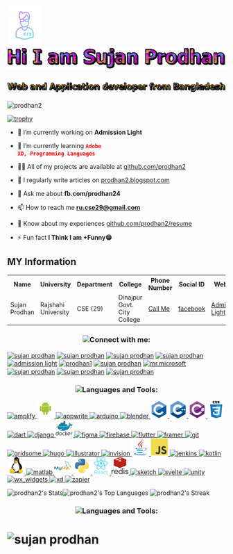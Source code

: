 
<h1 align="left"><img src="https://github.com/prodhan2/prodhan2/blob/main/680-it-developer-gradient.gif" alt="sujan prodhan" width="80" height="90">
<img src="https://github.com/prodhan2/prodhan2/blob/main/text.gif" alt="sujan prodhan" >  </h1>


<h3 align="center"> <img src="https://github.com/prodhan2/prodhan2/blob/main/web%20and%20application%20developer.gif" alt="sujan prodhan" ></h3>

<p align="left"> <img src="https://komarev.com/ghpvc/?username=prodhan2&label=Profile%20views&color=0e75b6&style=flat" alt="prodhan2" /> </p>

[![trophy](https://github-profile-trophy.vercel.app/?username=prodhan2)](https://github.com/ryo-ma/github-profile-trophy)
- 🔭 I’m currently working on **Admission Light**

- 🌱 I’m currently learning **<code style="color : red">Adobe XD, Programming Languages</code>**

- 👨‍💻 All of my projects are available at [github.com/prodhan2](github.com/prodhan2)

- 📝 I regularly write articles on [prodhan2.blogspot.com](prodhan2.blogspot.com)

- 💬 Ask me about **fb.com/prodhan24**

- 📫 How to reach me **ru.cse29@gmail.com**

- 📄 Know about my experiences [github.com/prodhan2/resume](github.com/prodhan2/resume)

- ⚡ Fun fact **I Think I am +Funny😁**
<h2>MY Information</h2>

<table>
  <tr>
    <th>Name</th>
    <th>University</th>
    <th>Department</th>
    <th>College</th>
    <th>Phone Number</th>
    <th>Social ID</th>
    <th>Website</th>
    <th>Email</th>
  </tr>
  <tr>
    <td>Sujan Prodhan</td>
    <td>Rajshahi University</td>
    <td>CSE (29)</td>
    <td>Dinajpur Govt. City College</td>
    <td><a href="tel:+1234567890">Call Me</a></td>
    <td><a href="https://facebook.com/prodhan24">facebook</a></td>
    <td><a href="https://prodhan2.blogspot.com">Admission Light</a></td>
    <td><a href="mailto:ru.cse29@gmail.com">Mail me</a></td>
  </tr>
</table>

<h3 align="center"> <img src="https://images.cooltext.com/5646638.png" width="500" height="75" alt="Connect with me:" /></h3>
<p align="left">
<a href="https://dev.to/sujan prodhan" target="blank"><img align="center" src="https://raw.githubusercontent.com/rahuldkjain/github-profile-readme-generator/master/src/images/icons/Social/devto.svg" alt="sujan prodhan" height="30" width="40" /></a>
<a href="https://www.linkedin.com/in/prodhan-sujan-2a0b70175/" target="blank"><img align="center" src="https://raw.githubusercontent.com/rahuldkjain/github-profile-readme-generator/master/src/images/icons/Social/linked-in-alt.svg" alt="sujan prodhan" height="30" width="40" /></a>
<a href="https://fb.com/sujan prodhan" target="blank"><img align="center" src="https://raw.githubusercontent.com/rahuldkjain/github-profile-readme-generator/master/src/images/icons/Social/facebook.svg" alt="sujan prodhan" height="30" width="40" /></a>
<a href="https://dribbble.com/sujan prodhan" target="blank"><img align="center" src="https://raw.githubusercontent.com/rahuldkjain/github-profile-readme-generator/master/src/images/icons/Social/dribbble.svg" alt="sujan prodhan" height="30" width="40" /></a>
<a href="https://www.youtube.com/@admissionlight2497" target="blank"><img align="center" src="https://raw.githubusercontent.com/rahuldkjain/github-profile-readme-generator/master/src/images/icons/Social/youtube.svg" alt="admission light" height="30" width="40" /></a>
<a href="https://www.codechef.com/users/prodhan1" target="blank"><img align="center" src="https://cdn.jsdelivr.net/npm/simple-icons@3.1.0/icons/codechef.svg" alt="prodhan1" height="30" width="40" /></a>
<a href="https://www.hackerrank.com/work/roles" target="blank"><img align="center" src="https://raw.githubusercontent.com/rahuldkjain/github-profile-readme-generator/master/src/images/icons/Social/hackerrank.svg" alt="sujan prodhan" height="30" width="40" /></a>
<a href="https://codeforces.com/profile/mr.microsoft" target="blank"><img align="center" src="https://raw.githubusercontent.com/rahuldkjain/github-profile-readme-generator/master/src/images/icons/Social/codeforces.svg" alt="mr.microsoft" height="30" width="40" /></a>
<a href="https://leetcode.com/user9107c/" target="blank"><img align="center" src="https://raw.githubusercontent.com/rahuldkjain/github-profile-readme-generator/master/src/images/icons/Social/leet-code.svg" alt="sujan prodhan" height="30" width="40" /></a>
<a href="https://www.hackerearth.com/@ru.cse29" target="blank"><img align="center" src="https://raw.githubusercontent.com/rahuldkjain/github-profile-readme-generator/master/src/images/icons/Social/hackerearth.svg" alt="sujan prodhan" height="30" width="40" /></a>
 <a href="https://www.spoj.com/sujan_prodhan/" target="blank"><img align="center" src="https://stx1.spoj.com/gfx/2015e.png" alt="sujan prodhan" height="80" width="90" /></a>
</p>

<h3 align="center"><img src="https://images.cooltext.com/5646641.png" width="400" height="75" alt="Languages and Tools:" /></h3>
<p align="left"> <a href="https://aws.amazon.com/amplify/" target="_blank" rel="noreferrer"> <img src="https://docs.amplify.aws/assets/logo-dark.svg" alt="amplify" width="40" height="40"/> </a> <a href="https://developer.android.com" target="_blank" rel="noreferrer"> <img src="https://raw.githubusercontent.com/devicons/devicon/master/icons/android/android-original-wordmark.svg" alt="android" width="40" height="40"/> </a> <a href="https://appwrite.io" target="_blank" rel="noreferrer"> <img src="https://www.vectorlogo.zone/logos/appwriteio/appwriteio-icon.svg" alt="appwrite" width="40" height="40"/> </a> <a href="https://www.arduino.cc/" target="_blank" rel="noreferrer"> <img src="https://cdn.worldvectorlogo.com/logos/arduino-1.svg" alt="arduino" width="40" height="40"/> </a> <a href="https://www.blender.org/" target="_blank" rel="noreferrer"> <img src="https://download.blender.org/branding/community/blender_community_badge_white.svg" alt="blender" width="40" height="40"/> </a> <a href="https://www.cprogramming.com/" target="_blank" rel="noreferrer"> <img src="https://raw.githubusercontent.com/devicons/devicon/master/icons/c/c-original.svg" alt="c" width="40" height="40"/> </a> <a href="https://www.w3schools.com/cpp/" target="_blank" rel="noreferrer"> <img src="https://raw.githubusercontent.com/devicons/devicon/master/icons/cplusplus/cplusplus-original.svg" alt="cplusplus" width="40" height="40"/> </a> <a href="https://www.w3schools.com/cs/" target="_blank" rel="noreferrer"> <img src="https://raw.githubusercontent.com/devicons/devicon/master/icons/csharp/csharp-original.svg" alt="csharp" width="40" height="40"/> </a> <a href="https://www.w3schools.com/css/" target="_blank" rel="noreferrer"> <img src="https://raw.githubusercontent.com/devicons/devicon/master/icons/css3/css3-original-wordmark.svg" alt="css3" width="40" height="40"/> </a> <a href="https://dart.dev" target="_blank" rel="noreferrer"> <img src="https://www.vectorlogo.zone/logos/dartlang/dartlang-icon.svg" alt="dart" width="40" height="40"/> </a> <a href="https://www.djangoproject.com/" target="_blank" rel="noreferrer"> <img src="https://cdn.worldvectorlogo.com/logos/django.svg" alt="django" width="40" height="40"/> </a> <a href="https://www.docker.com/" target="_blank" rel="noreferrer"> <img src="https://raw.githubusercontent.com/devicons/devicon/master/icons/docker/docker-original-wordmark.svg" alt="docker" width="40" height="40"/> </a> <a href="https://www.figma.com/" target="_blank" rel="noreferrer"> <img src="https://www.vectorlogo.zone/logos/figma/figma-icon.svg" alt="figma" width="40" height="40"/> </a> <a href="https://firebase.google.com/" target="_blank" rel="noreferrer"> <img src="https://www.vectorlogo.zone/logos/firebase/firebase-icon.svg" alt="firebase" width="40" height="40"/> </a> <a href="https://flutter.dev" target="_blank" rel="noreferrer"> <img src="https://www.vectorlogo.zone/logos/flutterio/flutterio-icon.svg" alt="flutter" width="40" height="40"/> </a> <a href="https://www.framer.com/" target="_blank" rel="noreferrer"> <img src="https://www.vectorlogo.zone/logos/framer/framer-icon.svg" alt="framer" width="40" height="40"/> </a> <a href="https://git-scm.com/" target="_blank" rel="noreferrer"> <img src="https://www.vectorlogo.zone/logos/git-scm/git-scm-icon.svg" alt="git" width="40" height="40"/> </a> <a href="https://gridsome.org/" target="_blank" rel="noreferrer"> <img src="https://www.vectorlogo.zone/logos/gridsome/gridsome-icon.svg" alt="gridsome" width="40" height="40"/> </a> <a href="https://gohugo.io/" target="_blank" rel="noreferrer"> <img src="https://api.iconify.design/logos-hugo.svg" alt="hugo" width="40" height="40"/> </a> <a href="https://www.adobe.com/in/products/illustrator.html" target="_blank" rel="noreferrer"> <img src="https://www.vectorlogo.zone/logos/adobe_illustrator/adobe_illustrator-icon.svg" alt="illustrator" width="40" height="40"/> </a> <a href="https://www.invisionapp.com/" target="_blank" rel="noreferrer"> <img src="https://www.vectorlogo.zone/logos/invisionapp/invisionapp-icon.svg" alt="invision" width="40" height="40"/> </a> <a href="https://www.java.com" target="_blank" rel="noreferrer"> <img src="https://raw.githubusercontent.com/devicons/devicon/master/icons/java/java-original.svg" alt="java" width="40" height="40"/> </a> <a href="https://developer.mozilla.org/en-US/docs/Web/JavaScript" target="_blank" rel="noreferrer"> <img src="https://raw.githubusercontent.com/devicons/devicon/master/icons/javascript/javascript-original.svg" alt="javascript" width="40" height="40"/> </a> <a href="https://www.jenkins.io" target="_blank" rel="noreferrer"> <img src="https://www.vectorlogo.zone/logos/jenkins/jenkins-icon.svg" alt="jenkins" width="40" height="40"/> </a> <a href="https://kotlinlang.org" target="_blank" rel="noreferrer"> <img src="https://www.vectorlogo.zone/logos/kotlinlang/kotlinlang-icon.svg" alt="kotlin" width="40" height="40"/> </a> <a href="https://www.linux.org/" target="_blank" rel="noreferrer"> <img src="https://raw.githubusercontent.com/devicons/devicon/master/icons/linux/linux-original.svg" alt="linux" width="40" height="40"/> </a> <a href="https://www.mathworks.com/" target="_blank" rel="noreferrer"> <img src="https://upload.wikimedia.org/wikipedia/commons/2/21/Matlab_Logo.png" alt="matlab" width="40" height="40"/> </a> <a href="https://www.mysql.com/" target="_blank" rel="noreferrer"> <img src="https://raw.githubusercontent.com/devicons/devicon/master/icons/mysql/mysql-original-wordmark.svg" alt="mysql" width="40" height="40"/> </a> <a href="https://www.python.org" target="_blank" rel="noreferrer"> <img src="https://raw.githubusercontent.com/devicons/devicon/master/icons/python/python-original.svg" alt="python" width="40" height="40"/> </a> <a href="https://reactjs.org/" target="_blank" rel="noreferrer"> <img src="https://raw.githubusercontent.com/devicons/devicon/master/icons/react/react-original-wordmark.svg" alt="react" width="40" height="40"/> </a> <a href="https://redis.io" target="_blank" rel="noreferrer"> <img src="https://raw.githubusercontent.com/devicons/devicon/master/icons/redis/redis-original-wordmark.svg" alt="redis" width="40" height="40"/> </a> <a href="https://www.sketch.com/" target="_blank" rel="noreferrer"> <img src="https://www.vectorlogo.zone/logos/sketchapp/sketchapp-icon.svg" alt="sketch" width="40" height="40"/> </a> <a href="https://svelte.dev" target="_blank" rel="noreferrer"> <img src="https://upload.wikimedia.org/wikipedia/commons/1/1b/Svelte_Logo.svg" alt="svelte" width="40" height="40"/> </a> <a href="https://unity.com/" target="_blank" rel="noreferrer"> <img src="https://www.vectorlogo.zone/logos/unity3d/unity3d-icon.svg" alt="unity" width="40" height="40"/> </a> <a href="https://www.wxwidgets.org/" target="_blank" rel="noreferrer"> <img src="https://upload.wikimedia.org/wikipedia/commons/b/bb/WxWidgets.svg" alt="wx_widgets" width="40" height="40"/> </a> <a href="https://www.adobe.com/products/xd.html" target="_blank" rel="noreferrer"> <img src="https://cdn.worldvectorlogo.com/logos/adobe-xd.svg" alt="xd" width="40" height="40"/> </a> <a href="https://zapier.com" target="_blank" rel="noreferrer"> <img src="https://www.vectorlogo.zone/logos/zapier/zapier-icon.svg" alt="zapier" width="40" height="40"/> </a> </p>

 ![prodhan2's Stats](https://github-readme-stats.vercel.app/api?username=prodhan2&theme=radical&show_icons=true&hide_border=false&count_private=true)![prodhan2's Top Languages](https://github-readme-stats.vercel.app/api/top-langs/?username=prodhan2&theme=radical&show_icons=true&hide_border=false&layout=compact)
![prodhan2's Streak](https://github-readme-streak-stats.herokuapp.com/?user=prodhan2&theme=radical&hide_border=false)

<h3 align="center"> <img src="https://github.com/prodhan2/Department-of-CSE-RU/blob/main/20230821_120936.gif" alt="Languages and Tools:" />
<h1 align="left"><img src="https://j.gifs.com/yEGl9X.gif" alt="sujan prodhan" width="1400" height="90">
